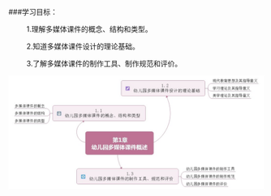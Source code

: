 ###学习目标：

&nbsp;&nbsp;&nbsp;&nbsp;&nbsp;&nbsp;&nbsp;&nbsp;&nbsp;1.理解多媒体课件的概念、结构和类型。

&nbsp;&nbsp;&nbsp;&nbsp;&nbsp;&nbsp;&nbsp;&nbsp;&nbsp;2.知道多媒体课件设计的理论基础。

&nbsp;&nbsp;&nbsp;&nbsp;&nbsp;&nbsp;&nbsp;&nbsp;&nbsp;3.了解多媒体课件的制作工具、制作规范和评价。

![](/assets/1-0-1.jpg)
